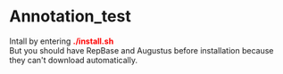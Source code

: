 <h1>Annotation_test</h1>
<p>
  Intall by entering <strong><font color="#FF0000">./install.sh</font></strong> </br>
But you should have RepBase and Augustus before installation because they can't download automatically.
</p>
